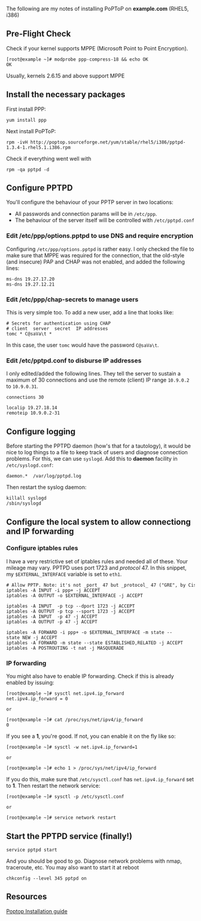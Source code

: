The following are my notes of installing PoPToP on **example.com** (RHEL5, i386)

Pre-Flight Check
----------------

Check if your kernel supports MPPE (Microsoft Point to Point
Encryption).

    [root@example ~]# modprobe ppp-compress-18 && echo OK  
    OK

Usually, kernels 2.6.15 and above support MPPE

Install the necessary packages
------------------------------

First install PPP:

    yum install ppp

Next install PoPToP:

    rpm -ivH http://poptop.sourceforge.net/yum/stable/rhel5/i386/pptpd-1.3.4-1.rhel5.1.i386.rpm

Check if everything went well with

    rpm -qa pptpd -d

Configure PPTPD
---------------

You'll configure the behaviour of your PPTP server in two locations:

*   All passwords and connection params will be in `/etc/ppp`.
*   The behaviour of the server itself will be controlled with
    `/etc/pptpd.conf`

### Edit /etc/ppp/options.pptpd to use DNS and require encryption

Configuring `/etc/ppp/options.pptpd` is rather easy. I only checked the
file to make sure that MPPE was required for the connection, that the
old-style (and insecure) PAP and CHAP was not enabled, and added the
following lines:

    ms-dns 19.27.17.20  
    ms-dns 19.27.12.21

### Edit /etc/ppp/chap-secrets to manage users

This is very simple too. To add a new user, add a line that looks like:

    # Secrets for authentication using CHAP  
    # client  server  secret  IP addresses  
    tomc * C@saVa\t *

In this case, the user `tomc` would have the password `C@saVa\t`.

### Edit /etc/pptpd.conf to disburse IP addresses

I only edited/added the following lines. They tell the server to sustain
a maximum of 30 connections and use the remote (client) IP range
`10.9.0.2` to `10.9.0.31`.

    connections 30  
      
    localip 19.27.18.14  
    remoteip 10.9.0.2-31

Configure logging
-----------------

Before starting the PPTPD daemon (how's that for a tautology), it would
be nice to log things to a file to keep track of users and diagnose
connection problems. For this, we can use `syslogd`. Add this to
**daemon** facility in `/etc/syslogd.conf`:

    daemon.*  /var/log/pptpd.log  

Then restart the syslog daemon:

    killall syslogd  
    /sbin/syslogd

Configure the local system to allow connectiong and IP forwarding
-----------------------------------------------------------------

### Configure iptables rules

I have a very restrictive set of iptables rules and needed all of these.
Your mileage may vary. PPTPD uses port 1723 and *protocol* 47. In this
snippet, my `$EXTERNAL_INTERFACE` variable is set to `eth1`.

    # Allow PPTP. Note: it's not _port_ 47 but _protocol_ 47 ("GRE", by Cisco)  
    iptables -A INPUT -i ppp+ -j ACCEPT  
    iptables -A OUTPUT -o $EXTERNAL_INTERFACE -j ACCEPT  
      
    iptables -A INPUT  -p tcp --dport 1723 -j ACCEPT  
    iptables -A OUTPUT -p tcp --sport 1723 -j ACCEPT  
    iptables -A INPUT  -p 47 -j ACCEPT  
    iptables -A OUTPUT -p 47 -j ACCEPT  
      
    iptables -A FORWARD -i ppp+ -o $EXTERNAL_INTERFACE -m state --state NEW -j ACCEPT  
    iptables -A FORWARD -m state --state ESTABLISHED,RELATED -j ACCEPT  
    iptables -A POSTROUTING -t nat -j MASQUERADE

### IP forwarding

You might also have to enable IP forwarding. Check if this is already
enabled by issuing:

    [root@example ~]# sysctl net.ipv4.ip_forward  
    net.ipv4.ip_forward = 0  
      
    or  
      
    [root@example ~]# cat /proc/sys/net/ipv4/ip_forward  
    0  

If you see a **1**, you're good. If not, you can enable it on the fly
like so:

    [root@example ~]# sysctl -w net.ipv4.ip_forward=1  
      
    or  
      
    [root@example ~]# echo 1 > /proc/sys/net/ipv4/ip_forward  
    

If you do this, make sure that `/etc/sysctl.conf` has
`net.ipv4.ip_forward` set to **1**. Then restart the network service:

    [root@example ~]# sysctl -p /etc/sysctl.conf  
      
    or  
      
    [root@example ~]# service network restart

Start the PPTPD service (finally!)
----------------------------------

    service pptpd start

And you should be good to go. Diagnose network problems with nmap,
traceroute, etc. You may also want to start it at reboot

    chkconfig --level 345 pptpd on

Resources
---------

[Poptop Installation guide](http://poptop.sourceforge.net/dox/howto1.html)

